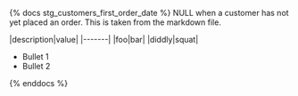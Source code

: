 {% docs stg_customers_first_order_date %}
NULL when a customer has not yet placed an order. This is taken from the markdown file.

|description|value|
|-------|
|foo|bar|
|diddly|squat|

* Bullet 1
* Bullet 2

{% enddocs %}
 